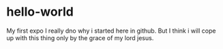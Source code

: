 # hello-world
My first expo
I really dno why i started here in github. But I think i will cope up with this thing only by the grace of my lord jesus.
